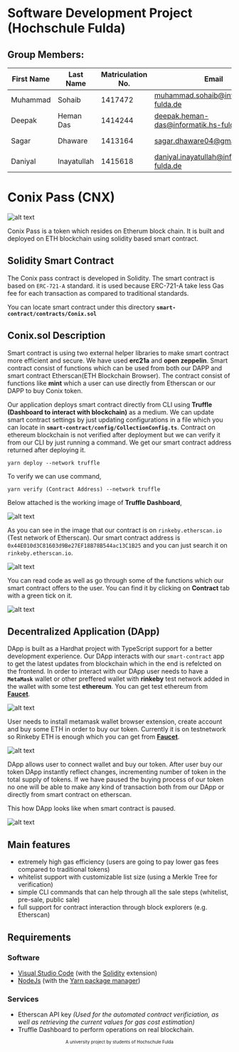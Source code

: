 # Software Development Project (Hochschule Fulda)

## **Group Members:**

| First Name   | Last Name    | Matriculation No. | Email        | Role         |
| ------------ | ------------ | ----------------- | ------------ | ------------ |
| Muhammad     | Sohaib       | 1417472           | muhammad.sohaib@informatik.hs-fulda.de      | Team Lead    |
| Deepak | Heman Das |   1414244    |  deepak.heman-das@informatik.hs-fulda.de  | Group Member |
| Sagar | Dhaware | 1413164      | sagar.dhaware04@gmail.com | Group Member |
| Daniyal  |  Inayatullah | 1415618   | daniyal.inayatullah@informatik.hs-fulda.de | Group Member |

# Conix Pass (CNX)

![alt text](https://i.ibb.co/tmKVG0f/conix-pass.png)

Conix Pass is a token which resides on Etherum block chain. It is built and deployed on ETH blockchain using solidity based smart contract.

## **Solidity Smart Contract**

The Conix pass contract is developed in Solidity. The smart contract is based on `ERC-721-A` standard. it is used because ERC-721-A take less
Gas fee for each transaction as compared to traditional standards.

You can locate smart contract under this directory **`smart-contract/contracts/Conix.sol`**

## **Conix.sol Description**

Smart contract is using two external helper libraries to make smart contract more efficient and secure. We have used **erc21a** and **open zeppelin**.
Smart contract consist of functions which can be used from both our DAPP and smart contract Etherscan(ETH Blockchain Browser).
The contract consist of functions like **mint** which a user can use directly from Etherscan or our DAPP to buy Conix token.

Our application deploys smart contract directly from CLI using **Truffle (Dashboard to interact with blockchain)** as a medium. We can update smart contract
settings by just updating configurations in a file which you can locate in **`smart-contract/config/CollectionConfig.ts`**. Contract on ethereum blockchain is not verified after deployment but we can verify it from our CLI by just running a command. We get our smart contract address returned after deploying it.

`yarn deploy --network truffle`

To verify we can use command,

`yarn verify (Contract Address) --network truffle`

Below attached is the working image of **Truffle Dashboard**,

![alt text](https://i.ibb.co/GsGp801/truffle.png)

As you can see in the image that our contract is on `rinkeby.etherscan.io` (Test network of Etherscan). Our smart contract address is `0x44E010d3C81603d9Be27EF18B78B544ac13C1B25` and you can just search it on `rinkeby.etherscan.io`.

![alt text](https://i.ibb.co/KWyx79h/conix-contract.png)

You can read code as well as go through some of the functions which our smart contract offers to the user. You can find it by clicking on **Contract** tab with a green tick on it.

![alt text](https://i.ibb.co/HKNPK03/read-code.png)

## **Decentralized Application (DApp)**

DApp is built as a Hardhat project with TypeScript support for a better development experience. Our DApp interacts with our `smart-contract` app to get the latest updates from blockchain
which in the end is refelcted on the frontend. In order to interact with our DApp user needs to have a **`MetaMask`** wallet or other preffered wallet with **rinkeby** test network added in
the wallet with some test **ethereum**. You can get test ethereum from **[Faucet](https://rinkebyfaucet.com/)**.

![alt text](https://i.ibb.co/NpvpZYz/dapp.png)

User needs to install metamask wallet browser extension, create account and buy some ETH in order to buy our token. Currently it is on testnetwork so Rinkeby ETH is enough which you can get from **[Faucet](https://rinkebyfaucet.com/)**.

![alt text](https://i.ibb.co/fNDTp74/metamask.png)

DApp allows user to connect wallet and buy our token. After user buy our token DApp instantly reflect changes, incrementing number of token in the total supply of tokens. If we have paused the buying process of our token no one will be able to make any kind of transaction both from our DApp or directly from smart contract on etherscan.

This how DApp looks like when smart contract is paused.

![alt text](https://i.ibb.co/r40tnsv/dapp-closed.png)

## Main features

- extremely high gas efficiency (users are going to pay lower gas fees compared to traditional tokens)
- whitelist support with customizable list size (using a Merkle Tree for verification)
- simple CLI commands that can help through all the sale steps (whitelist, pre-sale, public sale)
- full support for contract interaction through block explorers (e.g. Etherscan)

## Requirements

### Software

- [Visual Studio Code](https://code.visualstudio.com/) (with the [Solidity](https://marketplace.visualstudio.com/items?itemName=JuanBlanco.solidity) extension)
- [NodeJs](https://nodejs.org/) (with the [Yarn package manager](https://yarnpkg.com/getting-started/install))

### Services

- Etherscan API key _(Used for the automated contract verificiation, as well as retrieving the current values for gas cost estimation)_
- Truffle Dashboard to perform operations on real blockchain.



<center><sub><sup>A university project by students of Hochschule Fulda </sup></sub></center>